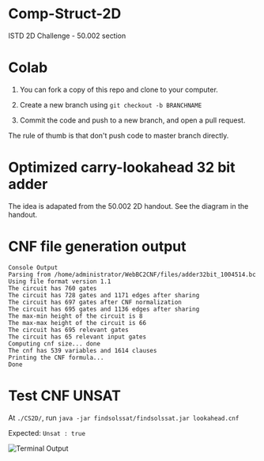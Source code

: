 # Comp-Struct-2D
ISTD 2D Challenge - 50.002 section

# Colab

1. You can fork a copy of this repo and clone to your computer. 

2. Create a new branch using `git checkout -b BRANCHNAME`

3. Commit the code and push to a new branch, and open a pull request.

The rule of thumb is that don't push code to master branch directly.


# Optimized carry-lookahead 32 bit adder

The idea is adapated from the 50.002 2D handout. See the diagram in the handout.

# CNF file generation output

```
Console Output
Parsing from /home/administrator/WebBC2CNF/files/adder32bit_1004514.bc
Using file format version 1.1
The circuit has 760 gates
The circuit has 728 gates and 1171 edges after sharing
The circuit has 697 gates after CNF normalization
The circuit has 695 gates and 1136 edges after sharing
The max-min height of the circuit is 8
The max-max height of the circuit is 66
The circuit has 695 relevant gates
The circuit has 65 relevant input gates
Computing cnf size... done
The cnf has 539 variables and 1614 clauses
Printing the CNF formula...
Done
```

# Test CNF UNSAT

At `./CS2D/`, run `java -jar findsolssat/findsolssat.jar lookahead.cnf`

Expected: `Unsat : true`

![Terminal Output](https://github.com/jzhang38/Comp-Struct-2D/blob/yingjie/assets/out.png)


